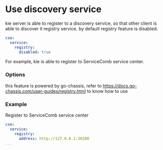 # Use discovery service
kie server is able to register to a discovery service, so that other client is able to discover it registry service.
by default registry feature is disabled.
```yaml
cse:
  service:
    registry:
      disabled: true
```
For example, kie is able to register to ServiceComb service center.


### Options
this feature is powered by go-chassis,
refer to https://docs.go-chassis.com/user-guides/registry.html to know how to use

### Example 
Register to ServiceComb service center
```yaml
cse:
  service:
    registry:
      address: http://127.0.0.1:30100
...
```